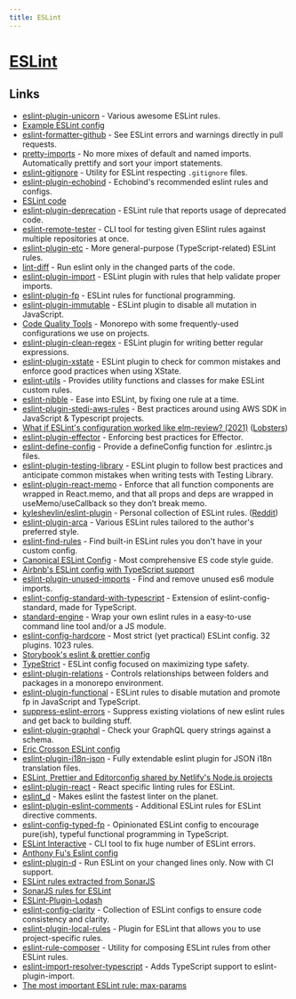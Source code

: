 ```yaml
---
title: ESLint
---
```


# [ESLint](https://eslint.org/)

## Links

- [eslint-plugin-unicorn](https://github.com/sindresorhus/eslint-plugin-unicorn) - Various awesome ESLint rules.
- [Example ESLint config](https://github.com/TheThingsNetwork/eslint-config-ttn/blob/master/eslintrc.yaml)
- [eslint-formatter-github](https://github.com/hipstersmoothie/eslint-formatter-github) - See ESLint errors and warnings directly in pull requests.
- [pretty-imports](https://github.com/dmtrKovalenko/eslint-plugin-pretty-imports) - No more mixes of default and named imports. Automatically prettify and sort your import statements.
- [eslint-gitignore](https://github.com/mysticatea/eslint-gitignore) - Utility for ESLint respecting `.gitignore` files.
- [eslint-plugin-echobind](https://github.com/echobind/eslint-plugin-echobind) - Echobind's recommended eslint rules and configs.
- [ESLint code](https://github.com/eslint/eslint)
- [eslint-plugin-deprecation](https://github.com/gund/eslint-plugin-deprecation) - ESLint rule that reports usage of deprecated code.
- [eslint-remote-tester](https://github.com/AriPerkkio/eslint-remote-tester) - CLI tool for testing given ESlint rules against multiple repositories at once.
- [eslint-plugin-etc](https://github.com/cartant/eslint-plugin-etc) - More general-purpose (TypeScript-related) ESLint rules.
- [lint-diff](https://github.com/grvcoelho/lint-diff) - Run eslint only in the changed parts of the code.
- [eslint-plugin-import](https://github.com/benmosher/eslint-plugin-import) - ESLint plugin with rules that help validate proper imports.
- [eslint-plugin-fp](https://github.com/jfmengels/eslint-plugin-fp) - ESLint rules for functional programming.
- [eslint-plugin-immutable](https://github.com/jhusain/eslint-plugin-immutable) - ESLint plugin to disable all mutation in JavaScript.
- [Code Quality Tools](https://github.com/strvcom/code-quality-tools) - Monorepo with some frequently-used configurations we use on projects.
- [eslint-plugin-clean-regex](https://github.com/RunDevelopment/eslint-plugin-clean-regex) - ESLint plugin for writing better regular expressions.
- [eslint-plugin-xstate](https://github.com/rlaffers/eslint-plugin-xstate) - ESLint plugin to check for common mistakes and enforce good practices when using XState.
- [eslint-utils](https://github.com/mysticatea/eslint-utils) - Provides utility functions and classes for make ESLint custom rules.
- [eslint-nibble](https://github.com/IanVS/eslint-nibble) - Ease into ESLint, by fixing one rule at a time.
- [eslint-plugin-stedi-aws-rules](https://github.com/Stedi/eslint-plugin-stedi-aws-rules) - Best practices around using AWS SDK in JavaScript & Typescript projects.
- [What if ESLint's configuration worked like elm-review? (2021)](https://jfmengels.net/configuring-eslint/) ([Lobsters](https://lobste.rs/s/of6l3w/what_if_eslint_s_configuration_worked))
- [eslint-plugin-effector](https://github.com/igorkamyshev/eslint-plugin-effector) - Enforcing best practices for Effector.
- [eslint-define-config](https://github.com/Shinigami92/eslint-define-config) - Provide a defineConfig function for .eslintrc.js files.
- [eslint-plugin-testing-library](https://github.com/testing-library/eslint-plugin-testing-library) - ESLint plugin to follow best practices and anticipate common mistakes when writing tests with Testing Library.
- [eslint-plugin-react-memo](https://github.com/steadicat/eslint-plugin-react-memo) - Enforce that all function components are wrapped in React.memo, and that all props and deps are wrapped in useMemo/useCallback so they don’t break memo.
- [kyleshevlin/eslint-plugin](https://github.com/kyleshevlin/eslint-plugin) - Personal collection of ESLint rules. ([Reddit](https://www.reddit.com/r/reactjs/comments/q911mv/any_good_tutorials_for_senior_devs/hgt7u9s/))
- [eslint-plugin-arca](https://github.com/arcanis/eslint-plugin-arca) - Various ESLint rules tailored to the author's preferred style.
- [eslint-find-rules](https://github.com/sarbbottam/eslint-find-rules) - Find built-in ESLint rules you don't have in your custom config.
- [Canonical ESLint Config](https://github.com/gajus/eslint-config-canonical) - Most comprehensive ES code style guide.
- [Airbnb's ESLint config with TypeScript support](https://github.com/iamturns/eslint-config-airbnb-typescript)
- [eslint-plugin-unused-imports](https://github.com/sweepline/eslint-plugin-unused-imports) - Find and remove unused es6 module imports.
- [eslint-config-standard-with-typescript](https://github.com/standard/eslint-config-standard-with-typescript) - Extension of eslint-config-standard, made for TypeScript.
- [standard-engine](https://github.com/standard/standard-engine) - Wrap your own eslint rules in a easy-to-use command line tool and/or a JS module.
- [eslint-config-hardcore](https://github.com/EvgenyOrekhov/eslint-config-hardcore) - Most strict (yet practical) ESLint config. 32 plugins. 1023 rules.
- [Storybook's eslint & prettier config](https://github.com/storybookjs/linter-config)
- [TypeStrict](https://github.com/krzkaczor/TypeStrict) - ESLint config focused on maximizing type safety.
- [eslint-plugin-relations](https://github.com/theKashey/eslint-plugin-relations) - Controls relationships between folders and packages in a monorepo environment.
- [eslint-plugin-functional](https://github.com/jonaskello/eslint-plugin-functional) - ESLint rules to disable mutation and promote fp in JavaScript and TypeScript.
- [suppress-eslint-errors](https://github.com/amanda-mitchell/suppress-eslint-errors) - Suppress existing violations of new eslint rules and get back to building stuff.
- [eslint-plugin-graphql](https://github.com/apollographql/eslint-plugin-graphql) - Check your GraphQL query strings against a schema.
- [Eric Crosson ESLint config](https://github.com/EricCrosson/eslint-config)
- [eslint-plugin-i18n-json](https://github.com/godaddy/eslint-plugin-i18n-json) - Fully extendable eslint plugin for JSON i18n translation files.
- [ESLint, Prettier and Editorconfig shared by Netlify's Node.js projects](https://github.com/netlify/eslint-config-node)
- [eslint-plugin-react](https://github.com/yannickcr/eslint-plugin-react) - React specific linting rules for ESLint.
- [eslint_d](https://github.com/mantoni/eslint_d.js) - Makes eslint the fastest linter on the planet.
- [eslint-plugin-eslint-comments](https://github.com/mysticatea/eslint-plugin-eslint-comments) - Additional ESLint rules for ESLint directive comments.
- [eslint-config-typed-fp](https://github.com/danielnixon/eslint-config-typed-fp) - Opinionated ESLint config to encourage pure(ish), typeful functional programming in TypeScript.
- [ESLint Interactive](https://github.com/mizdra/eslint-interactive) - CLI tool to fix huge number of ESLint errors.
- [Anthony Fu's Eslint config](https://github.com/antfu/eslint-config)
- [eslint-plugin-d](https://github.com/paleite/eslint-plugin-diff) - Run ESLint on your changed lines only. Now with CI support.
- [ESLint rules extracted from SonarJS](https://github.com/rx-ts/eslint-plugin-sonar)
- [SonarJS rules for ESLint](https://github.com/SonarSource/eslint-plugin-sonarjs)
- [ESLint-Plugin-Lodash](https://github.com/wix/eslint-plugin-lodash)
- [eslint-config-clarity](https://github.com/Ovyerus/eslint-config-clarity) - Collection of ESLint configs to ensure code consistency and clarity.
- [eslint-plugin-local-rules](https://github.com/cletusw/eslint-plugin-local-rules) - Plugin for ESLint that allows you to use project-specific rules.
- [eslint-rule-composer](https://github.com/not-an-aardvark/eslint-rule-composer) - Utility for composing ESLint rules from other ESLint rules.
- [eslint-import-resolver-typescript](https://github.com/import-js/eslint-import-resolver-typescript) - Adds TypeScript support to eslint-plugin-import.
- [The most important ESLint rule: max-params](https://dev.to/gajus/the-most-important-eslint-rule-max-params-349l)
